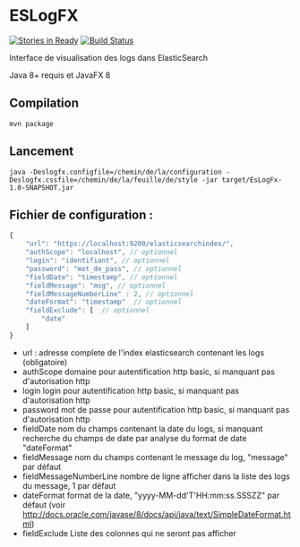 # ESLogFX
[![Stories in Ready](https://badge.waffle.io/philippefichet/EsLogFx.svg?label=ready&title=Ready)](http://waffle.io/philippefichet/EsLogFx) [![Build Status](https://travis-ci.org/philippefichet/EsLogFx.svg?branch=master)](https://travis-ci.org/philippefichet/EsLogFx)

Interface de visualisation des logs dans ElasticSearch

Java 8+ requis et JavaFX 8

## Compilation

```shell
mvn package
```

## Lancement

```shell
java -Deslogfx.configfile=/chemin/de/la/configuration -Deslogfx.cssfile=/chemin/de/la/feuille/de/style -jar target/EsLogFx-1.0-SNAPSHOT.jar
```

## Fichier de configuration : 
```javascript
{
    "url": "https://localhost:9200/elasticsearchindex/",
    "authScope": "localhost", // optionnel
    "login": "identifiant", // optionnel
    "password": "mot_de_pass", // optionnel
    "fieldDate": "timestamp", // optionnel
    "fieldMessage": "msg", // optionnel
    "fieldMessageNumberLine" : 2, // optionnel
    "dateFormat": "timestamp"  // optionnel
    "fieldExclude": [  // optionnel
        "date"
    ]
}

```

- url : adresse complete de l'index elasticsearch contenant les logs (obligatoire)
- authScope domaine pour autentification http basic, si manquant pas d'autorisation http
- login login pour autentification http basic, si manquant pas d'autorisation http
- password mot de passe pour autentification http basic, si manquant pas d'autorisation http
- fieldDate nom du champs contenant la date du logs, si manquant recherche du champs de date par analyse du format de date "dateFormat"
- fieldMessage nom du champs contenant le message du log, "message" par défaut
- fieldMessageNumberLine nombre de ligne afficher dans la liste des logs du message, 1 par défaut
- dateFormat format de la date, "yyyy-MM-dd'T'HH:mm:ss.SSSZZ" par défaut (voir http://docs.oracle.com/javase/8/docs/api/java/text/SimpleDateFormat.html)
- fieldExclude Liste des colonnes qui ne seront pas afficher
